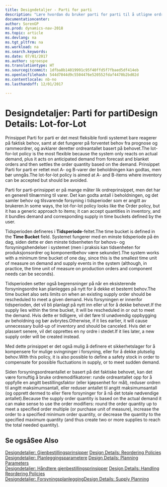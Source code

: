 ```yaml
---
title: Designdetaljer - Parti for parti
description: "Lære hvordan du bruker parti for parti til å utligne ordreantall basert på behov."
documentationcenter: 
author: SorenGP
ms.prod: dynamics-nav-2018
ms.topic: article
ms.devlang: na
ms.tgt_pltfrm: na
ms.workload: na
ms.search.keywords: 
ms.date: 07/01/2017
ms.author: sgroespe
ms.translationtype: HT
ms.sourcegitcommit: 1dfba8b14019991c95f40ffd5f7fbaed5df414eb
ms.openlocfilehash: 544d7044d9c5504476e520552fdaf4470b2bd02d
ms.contentlocale: nb-no
ms.lasthandoff: 12/01/2017

---
```

# <a name="design-details-lot-for-lot"></a><span data-ttu-id="5616d-103">Designdetaljer: Parti for parti</span><span class="sxs-lookup"><span data-stu-id="5616d-103">Design Details: Lot-for-Lot</span></span>
<span data-ttu-id="5616d-104">Prinsippet Parti for parti er det mest fleksible fordi systemet bare reagerer på faktisk behov, samt at det fungerer på forventet behov fra prognose og rammeordrer, og avklarer deretter ordreantallet basert på behovet.</span><span class="sxs-lookup"><span data-stu-id="5616d-104">The lot-for-lot policy is the most flexible because the system only reacts on actual demand, plus it acts on anticipated demand from forecast and blanket orders and then settles the order quantity based on the demand.</span></span> <span data-ttu-id="5616d-105">Prinsippet Parti for parti er rettet mot A- og B-varer der beholdningen kan godtas, men bør unngås.</span><span class="sxs-lookup"><span data-stu-id="5616d-105">The lot-for-lot policy is aimed at A- and B-items where inventory can be accepted but should be avoided.</span></span>  
  
<span data-ttu-id="5616d-106">Parti for parti-prinsippet er på mange måter lik ordreprinsippet, men det har en generell tilnærming til varer. Det kan godta antall i beholdningen, og det samler behov og tilsvarende forsyning i tidsperioder som er angitt av brukeren.</span><span class="sxs-lookup"><span data-stu-id="5616d-106">In some ways, the lot-for-lot policy looks like the Order policy, but it has a generic approach to items; it can accept quantities in inventory, and it bundles demand and corresponding supply in time buckets defined by the user.</span></span>  
  
<span data-ttu-id="5616d-107">Tidsperioden defineres i **Tidsperiode**-feltet.</span><span class="sxs-lookup"><span data-stu-id="5616d-107">The time bucket is defined in the **Time Bucket** field.</span></span> <span data-ttu-id="5616d-108">Systemet fungerer med en minste tidsperiode på én dag, siden dette er den minste tidsenheten for behovs- og forsyningshendelser i systemet (men i praksis kan tidsenheten for produksjonsordrer og komponentbehov være sekunder).</span><span class="sxs-lookup"><span data-stu-id="5616d-108">The system works with a minimum time bucket of one day, since this is the smallest time unit of measure on demand and supply events in the system (although, in practice, the time unit of measure on production orders and component needs can be seconds).</span></span>  
  
<span data-ttu-id="5616d-109">Tidsperioden setter også begrensninger på når en eksisterende forsyningsordre kan planlegges på nytt for å dekke et bestemt behov.</span><span class="sxs-lookup"><span data-stu-id="5616d-109">The time bucket also sets limits on when an existing supply order should be rescheduled to meet a given demand.</span></span> <span data-ttu-id="5616d-110">Hvis forsyningen er innenfor tidsperioden, det vil bli planlagt på nytt inn eller ut for å dekke behovet.</span><span class="sxs-lookup"><span data-stu-id="5616d-110">If the supply lies within the time bucket, it will be rescheduled in or out to meet the demand.</span></span> <span data-ttu-id="5616d-111">Hvis dette er tidligere, vil det føre til unødvendig oppbygging av beholdning og bør avbrytes.</span><span class="sxs-lookup"><span data-stu-id="5616d-111">Otherwise, if it lies earlier, it will cause unnecessary build-up of inventory and should be canceled.</span></span> <span data-ttu-id="5616d-112">Hvis det er plassert senere, vil det opprettes en ny ordre i stedet.</span><span class="sxs-lookup"><span data-stu-id="5616d-112">If it lies later, a new supply order will be created instead.</span></span>  
  
<span data-ttu-id="5616d-113">Med dette prinsippet er det også mulig å definere et sikkerhetslager for å kompensere for mulige svingninger i forsyning, eller for å dekke plutselig behov.</span><span class="sxs-lookup"><span data-stu-id="5616d-113">With this policy, it is also possible to define a safety stock in order to compensate for possible fluctuations in supply, or to meet sudden demand.</span></span>  
  
<span data-ttu-id="5616d-114">Siden forsyningsordreantallet er basert på det faktiske behovet, kan det være fornuftig å bruke ordremodifikatorer: runde ordreantallet opp for å oppfylle en angitt bestillingsfaktor (eller kjøpsenhet for mål), reduser ordren til angitt maksimumsantall, eller reduser antallet til angitt maksimumsantall (og opprett dermed to eller flere forsyninger for å nå det totale nødvendige antallet).</span><span class="sxs-lookup"><span data-stu-id="5616d-114">Because the supply order quantity is based on the actual demand it can make sense to use the order modifiers: round the order quantity up to meet a specified order multiple (or purchase unit of measure), increase the order to a specified minimum order quantity, or decrease the quantity to the specified maximum quantity (and thus create two or more supplies to reach the total needed quantity).</span></span>  
  
## <a name="see-also"></a><span data-ttu-id="5616d-115">Se også</span><span class="sxs-lookup"><span data-stu-id="5616d-115">See Also</span></span>  
<span data-ttu-id="5616d-116">[Designdetaljer: Gjenbestillingsprinsipper](design-details-reordering-policies.md) </span><span class="sxs-lookup"><span data-stu-id="5616d-116">[Design Details: Reordering Policies](design-details-reordering-policies.md) </span></span>  
<span data-ttu-id="5616d-117">[Designdetaljer: Planleggingsparametere](design-details-planning-parameters.md) </span><span class="sxs-lookup"><span data-stu-id="5616d-117">[Design Details: Planning Parameters](design-details-planning-parameters.md) </span></span>  
<span data-ttu-id="5616d-118">[Designdetaljer: Håndtere gjenbestillingsprinsipper](design-details-handling-reordering-policies.md) </span><span class="sxs-lookup"><span data-stu-id="5616d-118">[Design Details: Handling Reordering Policies](design-details-handling-reordering-policies.md) </span></span>  
[<span data-ttu-id="5616d-119">Designdetaljer: Forsyningsplanlegging</span><span class="sxs-lookup"><span data-stu-id="5616d-119">Design Details: Supply Planning</span></span>](design-details-supply-planning.md)
